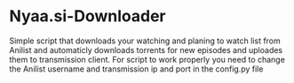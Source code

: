 # Nyaa.si-Downloader
Simple script that downloads your watching and planing to watch list from Anilist and automaticly downloads torrents for new episodes and uploades them to transmission client.
For script to work properly you need to change the Anilist username and transmission ip and port in the config.py file
